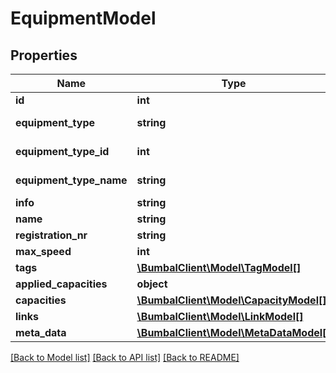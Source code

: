 # EquipmentModel

## Properties
Name | Type | Description | Notes
------------ | ------------- | ------------- | -------------
**id** | **int** |  | [optional] 
**equipment_type** | **string** | Equipment Type | [optional] 
**equipment_type_id** | **int** | Equipment Type ID | [optional] 
**equipment_type_name** | **string** | Equipment Type Name | [optional] 
**info** | **string** |  | [optional] 
**name** | **string** |  | [optional] 
**registration_nr** | **string** |  | [optional] 
**max_speed** | **int** |  | [optional] 
**tags** | [**\BumbalClient\Model\TagModel[]**](TagModel.md) |  | [optional] 
**applied_capacities** | **object** |  | [optional] 
**capacities** | [**\BumbalClient\Model\CapacityModel[]**](CapacityModel.md) |  | [optional] 
**links** | [**\BumbalClient\Model\LinkModel[]**](LinkModel.md) |  | [optional] 
**meta_data** | [**\BumbalClient\Model\MetaDataModel[]**](MetaDataModel.md) |  | [optional] 

[[Back to Model list]](../README.md#documentation-for-models) [[Back to API list]](../README.md#documentation-for-api-endpoints) [[Back to README]](../README.md)


